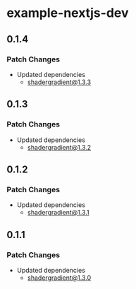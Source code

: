 # example-nextjs-dev

## 0.1.4

### Patch Changes

- Updated dependencies
  - shadergradient@1.3.3

## 0.1.3

### Patch Changes

- Updated dependencies
  - shadergradient@1.3.2

## 0.1.2

### Patch Changes

- Updated dependencies
  - shadergradient@1.3.1

## 0.1.1

### Patch Changes

- Updated dependencies
  - shadergradient@1.3.0
